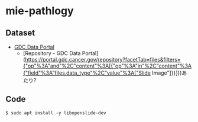 # mie-pathlogy

## Dataset
- [GDC Data Portal](https://gdc.cancer.gov/access-data/gdc-data-portal)
    - [Repository - GDC Data Portal](https://portal.gdc.cancer.gov/repository?facetTab=files&filters={"op"%3A"and"%2C"content"%3A[{"op"%3A"in"%2C"content"%3A{"field"%3A"files.data_type"%2C"value"%3A["Slide Image"]}}]})あたり?


## Code

```shell-session
$ sudo apt install -y libopenslide-dev
```


